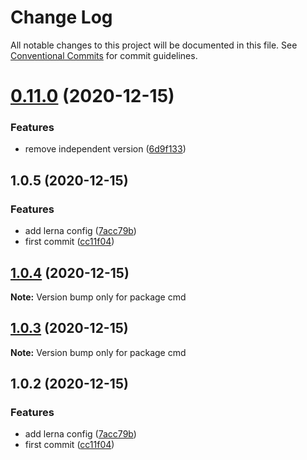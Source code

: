 # Change Log

All notable changes to this project will be documented in this file.
See [Conventional Commits](https://conventionalcommits.org) for commit guidelines.

# [0.11.0](https://github.com/arantespp/monorepo-example/compare/v1.0.5...v0.11.0) (2020-12-15)

### Features

- remove independent version ([6d9f133](https://github.com/arantespp/monorepo-example/commit/6d9f133))

## 1.0.5 (2020-12-15)

### Features

- add lerna config ([7acc79b](https://github.com/arantespp/monorepo-example/commit/7acc79b))
- first commit ([cc11f04](https://github.com/arantespp/monorepo-example/commit/cc11f04))

## [1.0.4](https://github.com/arantespp/monorepo-example/compare/cmd@1.0.3...cmd@1.0.4) (2020-12-15)

**Note:** Version bump only for package cmd

## [1.0.3](https://github.com/arantespp/monorepo-example/compare/cmd@1.0.2...cmd@1.0.3) (2020-12-15)

**Note:** Version bump only for package cmd

## 1.0.2 (2020-12-15)

### Features

- add lerna config ([7acc79b](https://github.com/arantespp/monorepo-example/commit/7acc79b))
- first commit ([cc11f04](https://github.com/arantespp/monorepo-example/commit/cc11f04))
